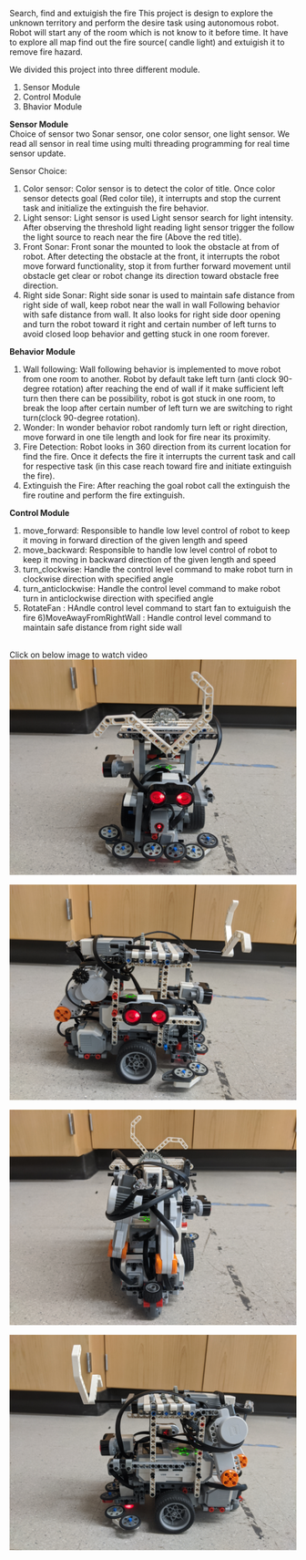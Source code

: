 Search, find and extuigish the fire
This project is design to explore the unknown territory and perform the desire task using autonomous robot. 
Robot will start any of the room which is not know to it before time. It have to explore all map find out the fire source( candle light) 
and extuigish it to remove fire hazard. 

We divided this project into three different module.

  1) Sensor Module
  2) Control Module
  3) Bhavior Module
  
  **Sensor Module**<br/>
Choice of sensor two Sonar sensor, one color sensor, one light sensor. We read all sensor in real time using multi threading programming for real time sensor update.

  Sensor Choice: 
  1.	Color sensor: Color sensor is to detect the color of title. Once color sensor detects goal (Red color tile), it interrupts and stop 
  the current task and initialize the extinguish the fire behavior.
  2.	Light sensor: Light sensor is used Light sensor search for light intensity. After observing the threshold light reading light sensor 
  trigger the follow the light source to reach near the fire (Above the red title).
  3.	Front Sonar: Front sonar the mounted to look the obstacle at from of robot. After detecting the obstacle at the front, it interrupts 
  the robot move forward functionality, stop it from further forward movement until obstacle get clear or robot change its direction toward 
  obstacle free direction.
  4.	Right side Sonar: Right side sonar is used to maintain safe distance from right side of wall, keep robot near the wall in wall 
  Following behavior with safe distance from wall. It also looks for right side door opening and turn the robot toward it right and certain 
  number of left turns to avoid closed loop behavior and getting stuck in one room forever.
  
  **Behavior Module**<br/>
  
  1.	Wall following: Wall following behavior is implemented to move robot from one room to another. Robot by default take left turn (anti 
  clock 90-degree rotation) after reaching the end of wall if it make sufficient left turn then there can be possibility, robot is got 
  stuck in one room, to break the loop after certain number of left turn we are switching to right turn(clock 90-degree rotation).
  2.	Wonder: In wonder behavior robot randomly turn left or right direction, move forward in one tile length and look for fire near its 
  proximity.
  3.	Fire Detection: Robot looks in 360 direction from its current location for find the fire. Once it defects the fire it interrupts 
  the current task and call for respective task (in this case reach toward fire and initiate extinguish the fire).
  4.	Extinguish the Fire: After reaching the goal robot call the extinguish the fire routine and perform the fire extinguish.
  
  **Control Module**<br/>
  
   1) move_forward: Responsible to handle low level control of robot to keep it moving in forward direction of the given length and 
   speed
   2) move_backward: Responsible to handle low level control of robot to keep it moving in backward direction of the given length and 
   speed
   3) turn_clockwise: Handle the control level command to make robot turn in clockwise direction with specified angle
   4) turn_anticlockwise: Handle the control level command to make robot turn in anticlockwise direction with specified angle
   5) RotateFan : HAndle control level command to start fan to extuiguish the fire
   6)MoveAwayFromRightWall : Handle control level command to maintain safe distance from right side wall
   
<br/>Click on below image to watch video
[![Watch Video here](https://github.com/BhaskarTrivedi/Robotics/blob/master/Search_find_extuigish_the_fire/Image/IMG_20191125_133910.jpg)](https://youtu.be/9mtCbAwiF3U)


![Robot design](https://github.com/BhaskarTrivedi/Robotics/blob/master/Search_find_extuigish_the_fire/Image/IMG_20191125_133919.jpg)

![Robot design](https://github.com/BhaskarTrivedi/Robotics/blob/master/Search_find_extuigish_the_fire/Image/IMG_20191125_133930.jpg)

![Robot design](https://github.com/BhaskarTrivedi/Robotics/blob/master/Search_find_extuigish_the_fire/Image/IMG_20191125_133945.jpg)



